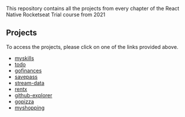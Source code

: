 This repository contains all the projects from every chapter of the React Native Rocketseat Trial course from 2021

## Projects

To access the projects, please click on one of the links provided above.

- [myskills](https://github.com/HMDarkFir3/react-native-rocketseat-trail-2021/tree/myskills)
- [todo](https://github.com/HMDarkFir3/react-native-rocketseat-trail-2021/tree/todo)
- [gofinances](https://github.com/HMDarkFir3/react-native-rocketseat-trail-2021/tree/gofinances)
- [savepass](https://github.com/HMDarkFir3/react-native-rocketseat-trail-2021/tree/savepass)
- [stream-data](https://github.com/HMDarkFir3/react-native-rocketseat-trail-2021/tree/stream-data)
- [rentx](https://github.com/HMDarkFir3/react-native-rocketseat-trail-2021/tree/rentx)
- [github-explorer](https://github.com/HMDarkFir3/react-native-rocketseat-trail-2021/tree/github-explorer)
- [gopizza](https://github.com/HMDarkFir3/react-native-rocketseat-trail-2021/tree/gopizza)
- [myshopping](https://github.com/HMDarkFir3/react-native-rocketseat-trail-2021/tree/myshopping)
